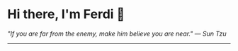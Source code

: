 <h1>Hi there, I'm Ferdi 👋</h1>

<p><em>
  "If you are far from the enemy, make him believe you are near." — Sun Tzu
</em></p>

---
